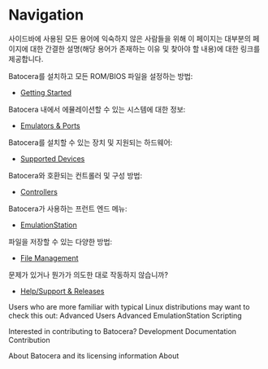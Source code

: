 # Navigation

사이드바에 사용된 모든 용어에 익숙하지 않은 사람들을 위해 이 페이지는 대부분의 페이지에 대한 간결한 설명(해당 용어가 존재하는 이유 및 찾아야 할 내용)에 대한 링크를 제공합니다.

Batocera를 설치하고 모든 ROM/BIOS 파일을 설정하는 방법:  
- [Getting Started](https://wiki.batocera.org/getting_started)

Batocera 내에서 에뮬레이션할 수 있는 시스템에 대한 정보:  
- [Emulators & Ports](https://wiki.batocera.org/emulators_ports)

Batocera를 설치할 수 있는 장치 및 지원되는 하드웨어:  
- [Supported Devices](https://wiki.batocera.org/devices)

Batocera와 호환되는 컨트롤러 및 구성 방법:  
- [Controllers](https://wiki.batocera.org/controllers)

Batocera가 사용하는 프런트 엔드 메뉴:  
- [EmulationStation](https://wiki.batocera.org/emulationstation)

파일을 저장할 수 있는 다양한 방법:  
- [File Management](https://wiki.batocera.org/file_management)

문제가 있거나 뭔가가 의도한 대로 작동하지 않습니까?  
- [Help/Support & Releases]()

Users who are more familiar with typical Linux distributions may want to check this out:
Advanced Users
Advanced EmulationStation
Scripting

Interested in contributing to Batocera?
Development
Documentation Contribution

About Batocera and its licensing information
About
